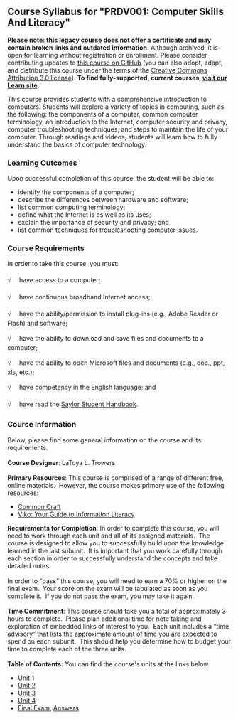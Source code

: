 Course Syllabus for "PRDV001: Computer Skills And Literacy"
-----------------------------------------------------------

**Please note: this [legacy course](https://sayloracademy.zendesk.com/hc/en-us/articles/206089967) does not offer a certificate and may contain 
broken links and outdated information.** Although archived, it is open 
for learning without registration or enrollment. Please consider contributing 
updates to [this course on GitHub](https://github.com/saylordotorg/course_prdv001) 
(you can also adopt, adapt, and distribute this course under the terms of 
the [Creative Commons Attribution 3.0 license](http://creativecommons.org/licenses/by/3.0/)). **To find fully-supported, current courses, [visit our 
Learn site](https://learn.saylor.org).**

This course provides students with a comprehensive introduction to
computers. Students will explore a variety of topics in computing, such
as the following: the components of a computer, common computer
terminology, an introduction to the Internet, computer security and
privacy, computer troubleshooting techniques, and steps to maintain the
life of your computer. Through readings and videos, students will learn
how to fully understand the basics of computer technology.

### Learning Outcomes

Upon successful completion of this course, the student will be able
to:  

-   identify the components of a computer;
-   describe the differences between hardware and software;
-   list common computing terminology;
-   define what the Internet is as well as its uses;
-   explain the importance of security and privacy; and
-   list common techniques for troubleshooting computer issues.

### Course Requirements

In order to take this course, you must:  
    
 <span
style="color: rgb(85, 85, 85); font-family: 'Myriad Pro', 'Gill Sans', 'Gill Sans MT', Calibri, sans-serif; font-size: 16px; line-height: 24px; text-align: left; -webkit-text-size-adjust: none; ">√
   </span>have access to a computer;  
  
 <span
style="color: rgb(85, 85, 85); font-family: 'Myriad Pro', 'Gill Sans', 'Gill Sans MT', Calibri, sans-serif; font-size: 16px; line-height: 24px; text-align: left; -webkit-text-size-adjust: none; ">√
   </span>have continuous broadband Internet access;  
  
 <span
style="color: rgb(85, 85, 85); font-family: 'Myriad Pro', 'Gill Sans', 'Gill Sans MT', Calibri, sans-serif; font-size: 16px; line-height: 24px; text-align: left; -webkit-text-size-adjust: none; ">√
   </span>have the ability/permission to install plug-ins (e.g., Adobe
Reader or Flash) and software;  
  
 <span
style="color: rgb(85, 85, 85); font-family: 'Myriad Pro', 'Gill Sans', 'Gill Sans MT', Calibri, sans-serif; font-size: 16px; line-height: 24px; text-align: left; -webkit-text-size-adjust: none; ">√
   </span>have the ability to download and save files and documents to a
computer;  
  
 <span
style="color: rgb(85, 85, 85); font-family: 'Myriad Pro', 'Gill Sans', 'Gill Sans MT', Calibri, sans-serif; font-size: 16px; line-height: 24px; text-align: left; -webkit-text-size-adjust: none; ">√
   </span>have the ability to open Microsoft files and documents (e.g.,
doc., ppt, xls, etc.);  
  
 <span
style="color: rgb(85, 85, 85); font-family: 'Myriad Pro', 'Gill Sans', 'Gill Sans MT', Calibri, sans-serif; font-size: 16px; line-height: 24px; text-align: left; -webkit-text-size-adjust: none; ">√
   </span>have competency in the English language; and  
  
 <span
style="color: rgb(85, 85, 85); font-family: 'Myriad Pro', 'Gill Sans', 'Gill Sans MT', Calibri, sans-serif; font-size: 16px; line-height: 24px; text-align: left; -webkit-text-size-adjust: none; ">√
   </span>have read the [Saylor Student
Handbook](https://resources.saylor.org/wwwresources/archived/site/wp-content/uploads/2012/05/Saylor-StudentHandbook.pdf).

### Course Information

Below, please find some general information on the course and its
requirements.  
    
 **Course Designer**: LaToya L. Trowers  
    
 **Primary Resources**: This course is comprised of a range of different
free, online materials.  However, the course makes primary use of the
following resources:  

-   [Common Craft](http://www.commoncraft.com/)
-   [Viko: Your Guide to Information
    Literacy](http://www.ntnu.no/viko/english/webpages/internet)

**Requirements for Completion**: In order to complete this course, you
will need to work through each unit and all of its assigned materials. 
The course is designed to allow you to successfully build upon the
knowledge learned in the last subunit.  It is important that you work
carefully through each section in order to successfully understand the
concepts and take detailed notes.   
    
 In order to “pass” this course, you will need to earn a 70% or higher
on the final exam.  Your score on the exam will be tabulated as soon as
you complete it.  If you do not pass the exam, you may take it again.  
    
 **Time Commitment**: This course should take you a total of
approximately 3 hours to complete.  Please plan additional time for note
taking and exploration of embedded links of interest to you.  Each unit
includes a “time advisory” that lists the approximate amount of time you
are expected to spend on each subunit.  This should help you determine
how to budget your time to complete each of the three units.  
    
**Table of Contents:** You can find the course's units at the links below.

- [Unit 1](https://legacy.saylor.org/prdv001/Unit01/)
- [Unit 2](https://legacy.saylor.org/prdv001/Unit02/)
- [Unit 3](https://legacy.saylor.org/prdv001/Unit03/)
- [Unit 4](https://legacy.saylor.org/prdv001/Unit04/)
- [Final Exam](http://saylordotorg.github.io/LegacyExams/PRDV/PRDV001/PRDV001-FinalExam.html), [Answers](http://saylordotorg.github.io/LegacyExams/PRDV/PRDV001/PRDV001-FinalExam-Answers.html)
